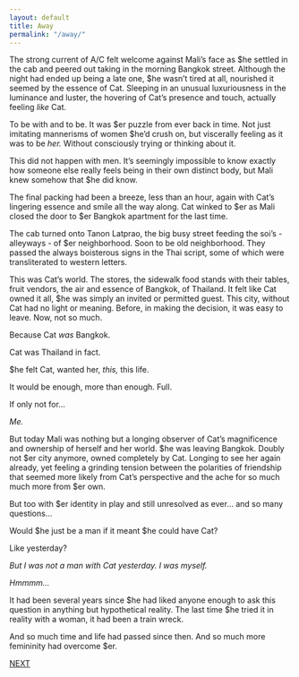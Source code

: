 ```yaml
---
layout: default
title: Away
permalink: "/away/"
---
```

<!-- wp:paragraph -->

The strong current of A/C felt welcome against Mali’s face as $he settled in the cab and peered out taking in the morning Bangkok street. Although the night had ended up being a late one, $he wasn’t tired at all, nourished it seemed by the essence of Cat. Sleeping in an unusual luxuriousness in the luminance and luster, the hovering of Cat’s presence and touch, actually feeling _like_ Cat.&nbsp;

<!-- /wp:paragraph -->

<!-- wp:paragraph -->

To be with and to be. It was $er puzzle from ever back in time. Not just imitating mannerisms of women $he’d crush on, but viscerally feeling as it was to be _her._ Without consciously trying or thinking about it.

<!-- /wp:paragraph -->

<!-- wp:paragraph -->

This did not happen with men. It’s seemingly impossible to know exactly how someone else really feels being in their own distinct body, but Mali knew somehow that $he did know. &nbsp;

<!-- /wp:paragraph -->

<!-- wp:paragraph -->

The final packing had been a breeze, less than an hour, again with Cat’s lingering essence and smile all the way along. Cat winked to $er as Mali closed the door to $er Bangkok apartment for the last time.

<!-- /wp:paragraph -->

<!-- wp:paragraph -->

The cab turned onto Tanon Latprao, the big busy street feeding the soi’s - alleyways - of $er neighborhood. Soon to be old neighborhood. They passed the always boisterous signs in the Thai script, some of which were transliterated to western letters.

<!-- /wp:paragraph -->

<!-- wp:paragraph -->

This was Cat’s world. The stores, the sidewalk food stands with their tables, fruit vendors, the air and essence of Bangkok, of Thailand. It felt like Cat owned it all, $he was simply an invited or permitted guest. This city, without Cat had no light or meaning. Before, in making the decision, it was easy to leave. Now, not so much.&nbsp;

<!-- /wp:paragraph -->

<!-- wp:paragraph -->

Because Cat _was_ Bangkok.&nbsp;

<!-- /wp:paragraph -->

<!-- wp:paragraph -->

Cat was Thailand in fact.&nbsp;

<!-- /wp:paragraph -->

<!-- wp:paragraph -->

$he felt Cat, wanted her, _this,_ this life.&nbsp;

<!-- /wp:paragraph -->

<!-- wp:paragraph -->

It would be enough, more than enough. Full.

<!-- /wp:paragraph -->

<!-- wp:paragraph -->

If only not for…&nbsp;

<!-- /wp:paragraph -->

<!-- wp:paragraph -->

_Me._

<!-- /wp:paragraph -->

<!-- wp:paragraph -->

But today Mali was nothing but a longing observer of Cat’s magnificence and ownership of herself and her world. $he was leaving Bangkok. Doubly not $er city anymore, owned completely by Cat. Longing to see her again already, yet feeling a grinding tension between the polarities of friendship that seemed more likely from Cat’s perspective and the ache for so much much more from $er own.

<!-- /wp:paragraph -->

<!-- wp:paragraph -->

But too with $er identity in play and still unresolved as ever… and so many questions…&nbsp;

<!-- /wp:paragraph -->

<!-- wp:paragraph -->

Would $he just be a man if it meant $he could have Cat?&nbsp;

<!-- /wp:paragraph -->

<!-- wp:paragraph -->

Like yesterday?&nbsp;

<!-- /wp:paragraph -->

<!-- wp:paragraph -->

_But I was not a man with Cat yesterday. I was myself._

<!-- /wp:paragraph -->

<!-- wp:paragraph -->

_Hmmmm…_

<!-- /wp:paragraph -->

<!-- wp:paragraph -->

It had been several years since $he had liked anyone enough to ask this question in anything but hypothetical reality. The last time $he tried it in reality with a woman, it had been a train wreck.&nbsp;

<!-- /wp:paragraph -->

<!-- wp:paragraph -->

And so much time and life had passed since then. And so much more femininity had overcome $er.

<!-- /wp:paragraph -->

<!-- wp:paragraph -->

[NEXT](https://ffs.alexikaruna.com/chiang-rai/)

<!-- /wp:paragraph -->

